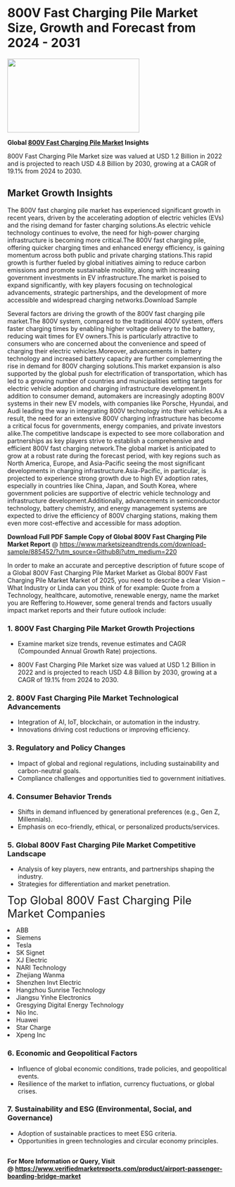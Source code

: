 <H1>800V Fast Charging Pile Market Size, Growth and Forecast from 2024 - 2031</H1><img class="aligncenter size-medium wp-image-584254" src="https://thirdeyenews.in/wp-content/uploads/2024/09/Global-Market-Research-300x168.jpeg" alt="" width="300" height="168" /><p><strong>Global&nbsp;<a href="https://www.marketsizeandtrends.com/download-sample/885452/?utm_source=Github8j?utm_medium=220">800V Fast Charging Pile Market</a> Insights</strong></p><p>800V Fast Charging Pile Market size was valued at USD 1.2 Billion in 2022 and is projected to reach USD 4.8 Billion by 2030, growing at a CAGR of 19.1% from 2024 to 2030.</p><p><h2>Market Growth Insights</h2> <p>The 800V fast charging pile market has experienced significant growth in recent years, driven by the accelerating adoption of electric vehicles (EVs) and the rising demand for faster charging solutions.As electric vehicle technology continues to evolve, the need for high-power charging infrastructure is becoming more critical.The 800V fast charging pile, offering quicker charging times and enhanced energy efficiency, is gaining momentum across both public and private charging stations.This rapid growth is further fueled by global initiatives aiming to reduce carbon emissions and promote sustainable mobility, along with increasing government investments in EV infrastructure.The market is poised to expand significantly, with key players focusing on technological advancements, strategic partnerships, and the development of more accessible and widespread charging networks.Download Sample</p> <p>Several factors are driving the growth of the 800V fast charging pile market.The 800V system, compared to the traditional 400V system, offers faster charging times by enabling higher voltage delivery to the battery, reducing wait times for EV owners.This is particularly attractive to consumers who are concerned about the convenience and speed of charging their electric vehicles.Moreover, advancements in battery technology and increased battery capacity are further complementing the rise in demand for 800V charging solutions.This market expansion is also supported by the global push for electrification of transportation, which has led to a growing number of countries and municipalities setting targets for electric vehicle adoption and charging infrastructure development.In addition to consumer demand, automakers are increasingly adopting 800V systems in their new EV models, with companies like Porsche, Hyundai, and Audi leading the way in integrating 800V technology into their vehicles.As a result, the need for an extensive 800V charging infrastructure has become a critical focus for governments, energy companies, and private investors alike.The competitive landscape is expected to see more collaboration and partnerships as key players strive to establish a comprehensive and efficient 800V fast charging network.The global market is anticipated to grow at a robust rate during the forecast period, with key regions such as North America, Europe, and Asia-Pacific seeing the most significant developments in charging infrastructure.Asia-Pacific, in particular, is projected to experience strong growth due to high EV adoption rates, especially in countries like China, Japan, and South Korea, where government policies are supportive of electric vehicle technology and infrastructure development.Additionally, advancements in semiconductor technology, battery chemistry, and energy management systems are expected to drive the efficiency of 800V charging stations, making them even more cost-effective and accessible for mass adoption.</p><p><span class=""><strong>Download Full PDF Sample Copy of Global 800V Fast Charging Pile Market Report</strong> @ <a href="https://www.marketsizeandtrends.com/download-sample/885452/?utm_source=Github8j?utm_medium=220" target="_blank">https://www.marketsizeandtrends.com/download-sample/885452/?utm_source=Github8j?utm_medium=220</a></span></p><p>In order to make an accurate and perceptive description of future scope of a Global&nbsp;800V Fast Charging Pile Market Market as Global&nbsp;800V Fast Charging Pile Market Market of 2025, you need to describe a clear Vision &ndash; What Industry or Linda can you think of for example: Quote from a Technology, healthcare, automotive, renewable energy, name the market you are Reffering to.However, some general trends and factors usually impact market reports and their future outlook include:</p><h3>1.&nbsp;<strong>800V Fast Charging Pile Market Growth Projections</strong></h3><ul><li>Examine market size trends, revenue estimates and CAGR (Compounded Annual Growth Rate) projections.</li><li><p>800V Fast Charging Pile Market size was valued at USD 1.2 Billion in 2022 and is projected to reach USD 4.8 Billion by 2030, growing at a CAGR of 19.1% from 2024 to 2030.</p></li></ul><h3>2.&nbsp;<strong>800V Fast Charging Pile Market Technological Advancements</strong></h3><ul><li>Integration of AI, IoT, blockchain, or automation in the industry.</li><li>Innovations driving cost reductions or improving efficiency.</li></ul><h3>3.&nbsp;<strong>Regulatory and Policy Changes</strong></h3><ul><li>Impact of global and regional regulations, including sustainability and carbon-neutral goals.</li><li>Compliance challenges and opportunities tied to government initiatives.</li></ul><h3>4.&nbsp;<strong>Consumer Behavior Trends</strong></h3><ul><li>Shifts in demand influenced by generational preferences (e.g., Gen Z, Millennials).</li><li>Emphasis on eco-friendly, ethical, or personalized products/services.</li></ul><h3>5.&nbsp;<strong>Global 800V Fast Charging Pile Market Competitive Landscape</strong></h3><ul><li>Analysis of key players, new entrants, and partnerships shaping the industry.</li><li>Strategies for differentiation and market penetration.</li></ul><p data-pm-slice="1 1 []"><span style="color: inherit; font-family: inherit; font-size: 25px;">Top Global 800V Fast Charging Pile Market Companies</span></p><div class="" data-test-id=""><p><li>ABB</li><li> Siemens</li><li> Tesla</li><li> SK Signet</li><li> XJ Electric</li><li> NARI Technology</li><li> Zhejiang Wanma</li><li> Shenzhen Invt Electric</li><li> Hangzhou Sunrise Technology</li><li> Jiangsu Yinhe Electronics</li><li> Gresgying Digital Energy Technology</li><li> Nio Inc.</li><li> Huawei</li><li> Star Charge</li><li> Xpeng Inc</li></p></div><h3>6.&nbsp;<strong>Economic and Geopolitical Factors</strong></h3><ul><li>Influence of global economic conditions, trade policies, and geopolitical events.</li><li>Resilience of the market to inflation, currency fluctuations, or global crises.</li></ul><h3>7.&nbsp;<strong>Sustainability and ESG (Environmental, Social, and Governance)</strong></h3><ul><li>Adoption of sustainable practices to meet ESG criteria.</li><li>Opportunities in green technologies and circular economy principles.</li></ul><h2><strong style="font-size: 14px;">For More Information or Query, Visit @&nbsp;</strong><a style="background-color: #ffffff; font-size: 14px;" href="https://www.marketsizeandtrends.com/report/800v-fast-charging-pile-market/" target="_blank">https://www.verifiedmarketreports.com/product/airport-passenger-boarding-bridge-market</a></h2>